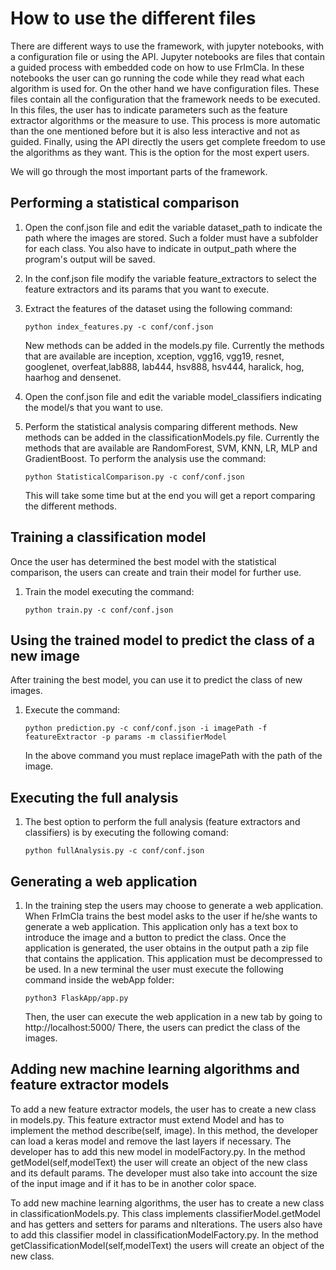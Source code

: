 # How to use the different files

There are different ways to use the framework, with jupyter notebooks, with a configuration file or using the API. 
Jupyter notebooks are files that contain a guided process with embedded code on how to use FrImCla. In these notebooks the user can go running the code while they read what each algorithm is used for.
On the other hand we have configuration files. These files contain all the configuration that the framework needs to be executed. In this files, the user has to indicate parameters such as the feature extractor algorithms or the measure to use. This process is more automatic than the one mentioned before but it is also less interactive and not as guided.
Finally, using the API directly the users get complete freedom to use the algorithms as they want. This is the option for the most expert users.

We will go through the most important parts of the framework. 

## Performing a statistical comparison


1. Open the conf.json file and edit the variable dataset_path
   to indicate the path where the images are stored. Such a
   folder must have a subfolder for each class. You also have to indicate
   in output_path where the program's output will be saved.
2. In the conf.json file modify the variable feature_extractors to select
   the feature extractors and its params that you want to execute.
3. Extract the features of the dataset using the following
   command:

   ``python index_features.py -c conf/conf.json``

   New methods can be added in the models.py file.
   Currently the methods that are available are inception, xception, vgg16, vgg19,
   resnet, googlenet, overfeat,lab888, lab444, hsv888, hsv444, haralick, hog,
   haarhog and densenet.
4. Open the conf.json file and edit the variable model_classifiers
   indicating the model/s that you want to use.
5. Perform the statistical analysis comparing different methods.
   New methods can be added in the classificationModels.py file.
   Currently the methods that are available are RandomForest, SVM, KNN, LR, MLP and GradientBoost.
   To perform the analysis use the command:

   ``python StatisticalComparison.py -c conf/conf.json``

   This will take some time but at the end you will get a report
   comparing the different methods.

## Training a classification model


Once the user has determined the best model with the statistical
comparison, the users can create and train their model for further use.

1. Train the model executing the command:

   ``python train.py -c conf/conf.json``

## Using the trained model to predict the class of a new image


After training the best model, you can use it to predict the class of
new images.

1. Execute the command:

   ``python prediction.py -c conf/conf.json -i imagePath -f featureExtractor -p params -m classifierModel``

   In the above command you must replace imagePath with the path of the image.

## Executing the full analysis


1. The best option to perform the full analysis (feature extractors and
   classifiers) is by executing the following comand:	

   ``python fullAnalysis.py -c conf/conf.json``

## Generating a web application

1. In the training step the users may choose to generate a web application. When FrImCla trains the best model asks to the user if he/she wants to generate a web application. This application only has a text box to introduce the image and a button to predict the class. Once the application is generated, the user obtains in the output path a zip file that contains the application. This application must be decompressed to be used. In a new terminal the user must execute the following command inside the webApp folder:

   ``python3 FlaskApp/app.py``

	Then, the user can execute the web application in a new tab by going to http://localhost:5000/ There, the users can predict the class of the images.


## Adding new machine learning algorithms and feature extractor models


To add a new feature extractor models, the user has to create a new class in models.py. This feature extractor must extend Model and has to implement the method describe(self, image). In this method, the developer can load a keras model and remove the last layers if necessary. The developer has to add this new model in modelFactory.py. In the method getModel(self,modelText) the user will create an object of the new class and its default params. The developer must also take into account the size of the input image and if it has to be in another color space.

To add new machine learning algorithms, the user has to create a new class in classificationModels.py.
This class implements classifierModel.getModel and has getters and setters for params and
nIterations. The users also have to add this classifier model in classificationModelFactory.py. In the
method getClassificationModel(self,modelText) the users will create an object of the new
class.
